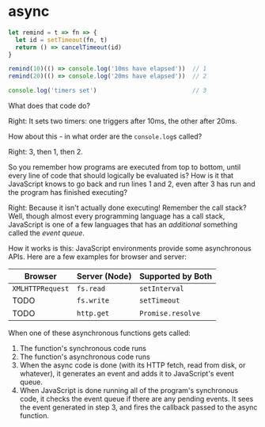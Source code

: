 # async

```js
let remind = t => fn => {
  let id = setTimeout(fn, t)
  return () => cancelTimeout(id)
}

remind(10)(() => console.log('10ms have elapsed'))  // 1
remind(20)(() => console.log('20ms have elapsed'))  // 2

console.log('timers set')                           // 3
```

What does that code do?

Right: It sets two timers: one triggers after 10ms, the other after 20ms.

How about this - in what order are the `console.log`s called?

Right: 3, then 1, then 2.

So you remember how programs are executed from top to bottom, until every line of code that should logically be evaluated is? How is it that JavaScript knows to go back and run lines 1 and 2, even after 3 has run and the program has finished executing?

Right: Because it isn't actually done executing! Remember the call stack? Well, though almost every programming language has a call stack, JavaScript is one of a few languages that has an *additional* something called the *event queue*.

How it works is this: JavaScript environments provide some asynchronous APIs. Here are a few examples for browser and server:

| Browser           | Server (Node)       | Supported by Both |
|-------------------|---------------------|-------------------|
| `XMLHTTPRequest`  | `fs.read`           | `setInterval`     |
|  TODO             | `fs.write`          | `setTimeout`      |
|  TODO             | `http.get`          | `Promise.resolve` |

When one of these asynchronous functions gets called:

1. The function's synchronous code runs
2. The function's asynchronous code runs
3. When the async code is done (with its HTTP fetch, read from disk, or whatever), it generates an event and adds it to JavaScript's event queue.
4. When JavaScript is done running all of the program's synchronous code, it checks the event queue if there are any pending events. It sees the event generated in step 3, and fires the callback passed to the async function.
